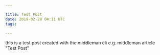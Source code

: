 ```yaml
---

title: Test Post
date: 2019-02-28 04:11 UTC
tags: 

---
```

this is a test post created with the middleman cli e.g. middleman article "Test Post"


